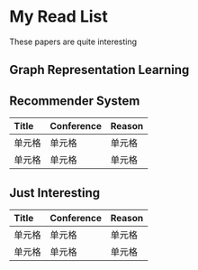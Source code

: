 # My Read List

These papers are quite interesting

## Graph Representation Learning

<div style="display:none">
| 左对齐 | 右对齐 | 居中对齐 |
| :-----| ----: | :----: |
| 单元格 | 单元格 | 单元格 |
| 单元格 | 单元格 | 单元格 |
</div>

## Recommender System

| Title | Conference | Reason |
|:------|:-----------|:-------|
| 单元格   | 单元格        | 单元格    |
| 单元格   | 单元格        | 单元格    |

## Just Interesting

| Title | Conference | Reason |
|:------|:-----------|:-------|
| 单元格   | 单元格        | 单元格    |
| 单元格   | 单元格        | 单元格    |